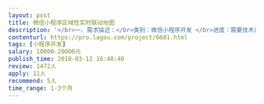 ```yaml
---                
layout: post       
title: 微信小程序区域性实时联动地图           
description: '</br>一、需求描述：</br>类别：微信小程序开发 </br>进度：需要技术开发。 </br>功能：区域性-实时联动地图坐标，实现用户以地图标签进行聚合和交流的功能。涉及用户登录注册、兴趣标签、平台交易、个人中心以及管理员后台系统，需要技术人员将这些模块进行实现。 </br>技术：前端工程师。</br>二、人才要求：</br>熟悉大型互联网企业信息技术，有社交产品开发经验者优先。</br>三、参考产品：</br>去哪儿网</br>大众点评</br>四、合作方式：</br>开发方式：远程开发。 </br>开发周期：根据开发团队经验技术上报</br>'     
contenturl: https://pro.lagou.com/project/6681.html      
tags: [小程序开发]            
salary: 10000-20000元          
publish_time: 2018-03-12 16:48:40         
review: 1472人                   
apply: 11人                   
recommend: 5人                   
time_range: 1-3个月              
---                 
```

